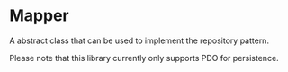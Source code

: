 # Mapper
A abstract class that can be used to implement the repository pattern.

Please note that this library currently only supports PDO for persistence.
